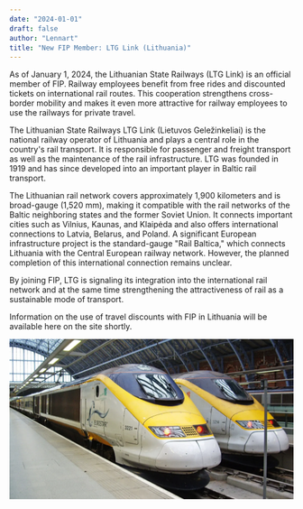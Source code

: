 ```yaml
---
date: "2024-01-01"
draft: false
author: "Lennart"
title: "New FIP Member: LTG Link (Lithuania)"
---
```


As of January 1, 2024, the Lithuanian State Railways (LTG Link) is an official member of FIP. Railway employees benefit from free rides and discounted tickets on international rail routes. This cooperation strengthens cross-border mobility and makes it even more attractive for railway employees to use the railways for private travel.

The Lithuanian State Railways LTG Link (Lietuvos Geležinkeliai) is the national railway operator of Lithuania and plays a central role in the country's rail transport. It is responsible for passenger and freight transport as well as the maintenance of the rail infrastructure. LTG was founded in 1919 and has since developed into an important player in Baltic rail transport.

The Lithuanian rail network covers approximately 1,900 kilometers and is broad-gauge (1,520 mm), making it compatible with the rail networks of the Baltic neighboring states and the former Soviet Union. It connects important cities such as Vilnius, Kaunas, and Klaipėda and also offers international connections to Latvia, Belarus, and Poland. A significant European infrastructure project is the standard-gauge "Rail Baltica," which connects Lithuania with the Central European railway network. However, the planned completion of this international connection remains unclear.

By joining FIP, LTG is signaling its integration into the international rail network and at the same time strengthening the attractiveness of rail as a sustainable mode of transport.

Information on the use of travel discounts with FIP in Lithuania will be available here on the site shortly.

![LTG Link Logo](./image.webp)